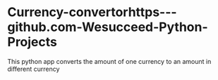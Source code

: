 # Currency-convertorhttps---github.com-Wesucceed-Python-Projects
This python app converts the amount of one currency to an amount in different currency
